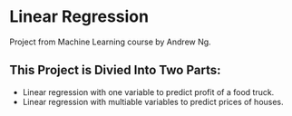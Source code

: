 # Linear Regression
Project from Machine Learning course by Andrew Ng.
## This Project is Divied Into Two Parts:
- Linear regression with one variable to predict profit of a food truck.
- Linear regression with multiable variables to predict prices of houses.
